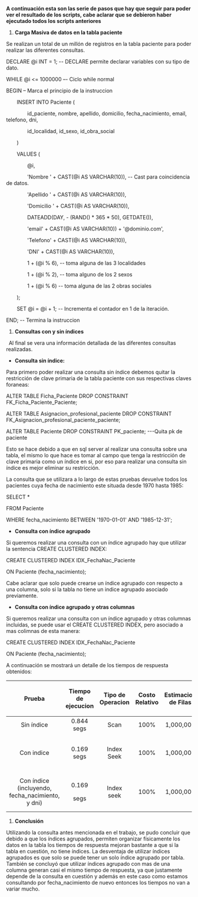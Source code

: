 **﻿A continuación esta son las serie de pasos que hay que seguir para poder ver el resultado de los scripts, cabe aclarar que se debieron haber ejecutado todos los scripts anteriores** 

1. **Carga Masiva de datos en la tabla paciente**

Se realizan un total de un millón de registros en la tabla paciente para poder realizar las diferentes consultas.

DECLARE @i INT = 1; -- DECLARE permite declarar variables con su tipo de dato.

WHILE @i <= 1000000 –- Ciclo while normal

BEGIN – Marca el principio de la instruccion

`    `INSERT INTO Paciente (

`        `id\_paciente, nombre, apellido, domicilio, fecha\_nacimiento, email, telefono, dni, 

`        `id\_localidad, id\_sexo, id\_obra\_social

`    `)

`    `VALUES (

`        `@i,  

`        `'Nombre ' + CAST(@i AS VARCHAR(10)),  -- Cast para coincidencia de datos.

`        `'Apellido ' + CAST(@i AS VARCHAR(10)), 

`        `'Domicilio ' + CAST(@i AS VARCHAR(10)),  

`        `DATEADD(DAY, - (RAND() \* 365 \* 50), GETDATE()),  

`        `'email' + CAST(@i AS VARCHAR(10)) + '@dominio.com',  

`        `'Telefono' + CAST(@i AS VARCHAR(10)),  

`        `'DNI' + CAST(@i AS VARCHAR(10)),  

`        `1 + (@i % 6),  -- toma alguna de las 3 localidades

`        `1 + (@i % 2),  -- toma alguno de los 2 sexos

`        `1 + (@i % 6)   -- toma alguna de las 2 obras sociales

`    `);

`    `SET @i = @i + 1; -- Incrementa el contador en 1 de la iteración.

END; -- Termina la instruccion






1. **Consultas con y sin índices**

` `Al final se vera una información detallada de las diferentes consultas realizadas.

- **Consulta sin índice:**

Para primero poder realizar una consulta sin índice debemos quitar la restricción de clave primaria de la tabla paciente con sus respectivas claves foraneas:

ALTER TABLE Ficha\_Paciente DROP CONSTRAINT FK\_Ficha\_Paciente\_Paciente; 

ALTER TABLE Asignacion\_profesional\_paciente DROP CONSTRAINT   FK\_Asignacion\_profesional\_paciente\_paciente; 

ALTER TABLE Paciente DROP CONSTRAINT PK\_paciente; ---Quita pk de paciente

Esto se hace debido a que en sql server al realizar una consulta sobre una tabla, el mismo lo que hace es tomar al campo que tenga la restricción de clave primaria como un índice en si, por eso para realizar una consulta sin índice es mejor eliminar su restricción.

La consulta que se utilizara a lo largo de estas pruebas devuelve todos los pacientes cuya fecha de nacimiento este situada desde 1970 hasta 1985:

SELECT \*

FROM Paciente

WHERE fecha\_nacimiento BETWEEN '1970-01-01' AND '1985-12-31';

- **Consulta con índice agrupado**

Si queremos realizar una consulta con un índice agrupado hay que utilizar la sentencia CREATE CLUSTERED INDEX:

CREATE CLUSTERED INDEX IDX\_FechaNac\_Paciente

ON Paciente (fecha\_nacimiento);

Cabe aclarar que solo puede crearse un índice agrupado con respecto a una columna, solo si la tabla no tiene un indice agrupado asociado previamente.

- **Consulta con índice agrupado y otras columnas**

Si queremos realizar una consulta con un índice agrupado y otras columnas incluidas, se puede usar el CREATE CLUSTERED INDEX, pero asociado a mas colimnas de esta manera: 

CREATE CLUSTERED INDEX IDX\_FechaNac\_Paciente

ON Paciente (fecha\_nacimiento);

A continuación se mostrará un detalle de los tiempos de respuesta obtenidos:

|Prueba|Tiempo de ejecucion|Tipo de Operacion|Costo Relativo|Estimacion de Filas|Filas Leidas|Tipo de Indice|<p>Columnas del </p><p>Indice</p>|Observaciones|
| :-: | :-: | :-: | :-: | :-: | :-: | :-: | :-: | :-: |
|Sin índice |0\.844 segs|Scan |100%|1,000,000|222289|Ninguno|Ninguno|Consulta lenta y sin ordenar.|
|Con indice|0\.169 segs|Index Seek|100%|1,000,000|222289|Clustered|Fecha\_nacimiento|Consulta aun mas rápida y ordenado por fecha de nacimiento.|
|Con índice (incluyendo, fecha\_nacimiento, y dni)|<p>0\.169</p><p>segs</p>|Index seek|100%|1,000,000|222289|Clustered|Fecha\_nacimiento, , dni|Consulta exactamente igual de rápida que la prueba anterior|


1. **Conclusión** 

Utilizando la consulta antes mencionada en el trabajo, se pudo concluir que debido a que los índices agrupados, permiten organizar físicamente los datos en la tabla los tiempos de respuesta mejoran bastante a que si la tabla en cuestión, no tiene índices. La desventaja de utilizar índices agrupados es que solo se puede tener un solo índice agrupado por tabla. También se concluyó que utilizar índices agrupado con mas de una columna  generan casi el mismo tiempo de respuesta, ya que justamente depende de la consulta en cuestión y además en este caso como estamos consultando por fecha\_nacimiento de nuevo entonces los tiempos no van a variar mucho.


